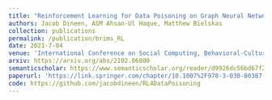 ```yaml
---
title: "Reinforcement Learning for Data Poisoning on Graph Neural Networks"
authors: Jacob Dineen, ASM Ahsan-Ul Haque, Matthew Bielskas
collection: publications
permalink: /publication/brims_RL
date: 2021-7-04
venue: 'International Conference on Social Computing, Behavioral-Cultural Modeling and Prediction and Behavior Representation in Modeling and Simulation'
arxiv: https://arxiv.org/abs/2102.06800
semanticscholar: https://www.semanticscholar.org/reader/d9926dc56bd67f2f1b3f9caf18e53183cb3499ac
paperurl: 'https://link.springer.com/chapter/10.1007%2F978-3-030-80387-2_14'
code: https://github.com/jacobdineen/RL4DataPoisoning
---
```

